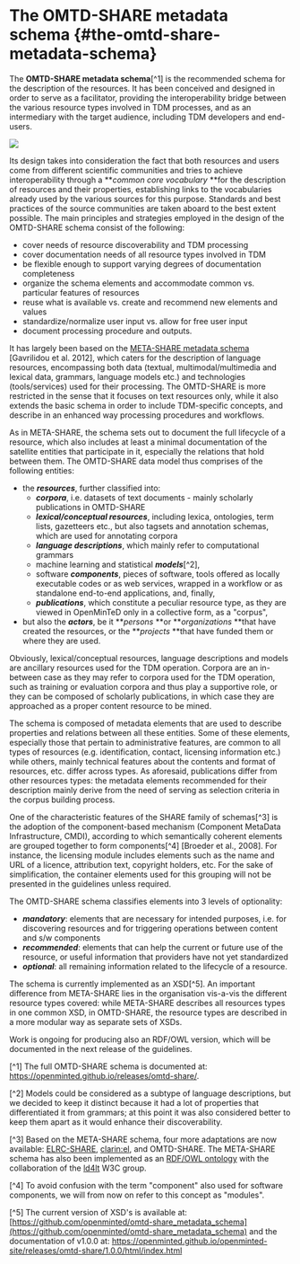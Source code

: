 # The OMTD-SHARE metadata schema {#the-omtd-share-metadata-schema}

The **OMTD-SHARE metadata schema**[^1] is the recommended schema for the description of the resources. It has been conceived and designed in order to serve as a facilitator, providing the interoperability bridge between the various resource types involved in TDM processes, and as an intermediary with the target audience, including TDM developers and end-users. 

![](/assets/OMTD_SchemaOverviewNewcolors.jpg)


Its design takes into consideration the fact that both resources and users come from different scientific communities and tries to achieve interoperability through a **_common core vocabulary_ **for the description of resources and their properties, establishing links to the vocabularies already used by the various sources for this purpose. Standards and best practices of the source communities are taken aboard to the best extent possible. The main principles and strategies employed in the design of the OMTD-SHARE schema consist of the following:

*   cover needs of resource discoverability and TDM processing
*   cover documentation needs of all resource types involved in TDM
*   be flexible enough to support varying degrees of documentation completeness
*   organize the schema elements and accommodate common vs. particular features of resources
*   reuse what is available vs. create and recommend new elements and values
*   standardize/normalize user input vs. allow for free user input
*   document processing procedure and outputs.

It has largely been based on the [META-SHARE metadata schema](http://metashare.ilsp.gr/knowledgebase/homePage) [Gavrilidou et al. 2012], which caters for the description of language resources, encompassing both data (textual, multimodal/multimedia and lexical data, grammars, language models etc.) and technologies (tools/services) used for their processing. The OMTD-SHARE is more restricted in the sense that it focuses on text resources only, while it also extends the basic schema in order to include TDM-specific concepts, and describe in an enhanced way processing procedures and workflows.

As in META-SHARE, the schema sets out to document the full lifecycle of a resource, which also includes at least a minimal documentation of the satellite entities that participate in it, especially the relations that hold between them. The OMTD-SHARE data model thus comprises of the following entities:

*   the **_resources_**, further classified into:
    *   **_corpora_**, i.e. datasets of text documents - mainly scholarly publications in OMTD-SHARE
    *   **_lexical/conceptual resources_**, including lexica, ontologies, term lists, gazetteers etc., but also tagsets and annotation schemas, which are used for annotating corpora
    *   **_language descriptions_**, which mainly refer to computational grammars
    *   machine learning and statistical **_models_**[^2],
    *   software **_components_**, pieces of software, tools offered as locally executable codes or as web services, wrapped in a workflow or as standalone end-to-end applications, and, finally,
    *   **_publications_**, which constitute a peculiar resource type, as they are viewed in OpenMinTeD only in a collective form, as a &quot;corpus&quot;,
*   but also the **_actors_**, be it **_persons_ **or **_organizations_ **that have created the resources, or the **_projects_ **that have funded them or where they are used.

Obviously, lexical/conceptual resources, language descriptions and models are ancillary resources used for the TDM operation. Corpora are an in-between case as they may refer to corpora used for the TDM operation, such as training or evaluation corpora and thus play a supportive role, or they can be composed of scholarly publications, in which case they are approached as a proper content resource to be mined.

The schema is composed of metadata elements that are used to describe properties and relations between all these entities. Some of these elements, especially those that pertain to administrative features, are common to all types of resources (e.g. identification, contact, licensing information etc.) while others, mainly technical features about the contents and format of resources, etc. differ across types. As aforesaid, publications differ from other resources types: the metadata elements recommended for their description mainly derive from the need of serving as selection criteria in the corpus building process.

One of the characteristic features of the SHARE family of schemas[^3] is the adoption of the component-based mechanism (Component MetaData Infrastructure, CMDI), according to which semantically coherent elements are grouped together to form components[^4] [Broeder et al., 2008]. For instance, the licensing module includes elements such as the name and URL of a licence, attribution text, copyright holders, etc. For the sake of simplification, the container elements used for this grouping will not be presented in the guidelines unless required.

The OMTD-SHARE schema classifies elements into 3 levels of optionality:

*   **_mandatory_**: elements that are necessary for intended purposes, i.e. for discovering resources and for triggering operations between content and s/w components
*   **_recommended_**: elements that can help the current or future use of the resource, or useful information that providers have not yet standardized
*   **_optional_**: all remaining information related to the lifecycle of a resource.

The schema is currently implemented as an XSD[^5]. An important difference from META-SHARE lies in the organisation vis-a-vis the different resource types covered: while META-SHARE describes all resources types in one common XSD, in OMTD-SHARE, the resource types are described in a more modular way as separate sets of XSDs.

Work is ongoing for producing also an RDF/OWL version, which will be documented in the next release of the guidelines.

[^1] The full OMTD-SHARE schema is documented at: https://openminted.github.io/releases/omtd-share/.

[^2] Models could be considered as a subtype of language descriptions, but we decided to keep it distinct because it had a lot of properties that differentiated it from grammars; at this point it was also considered better to keep them apart as it would enhance their discoverability.

[^3] Based on the META-SHARE schema, four more adaptations are now available:  [ELRC-SHARE](https://elrc-share.ilsp.gr/documentation/ELRC-SHARE_schema.html), [clarin:el](http://www.clarin.gr/en/content/preparing-documenting-lrs), and OMTD-SHARE. The META-SHARE schema has also been implemented as an [RDF/OWL ontology](http://purl.org/net/def/metashare) with the collaboration of the [ld4lt](https://www.w3.org/community/ld4lt) W3C group.

[^4] To avoid confusion with the term &quot;component&quot; also used for software components, we will from now on refer to this concept as &quot;modules&quot;.

[^5] The current version of XSD&#039;s is available  at: [https://github.com/openminted/omtd-share_metadata_schema](https://github.com/openminted/omtd-share_metadata_schema) and the documentation of v1.0.0 at: https://openminted.github.io/openminted-site/releases/omtd-share/1.0.0/html/index.html
